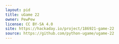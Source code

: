 ```yaml
---
layout: pid
title: uGame 22
owner: PewPew
license: CC BY-SA 4.0
site: https://hackaday.io/project/186921-game-22
source: https://github.com/python-ugame/ugame-22
---
```

